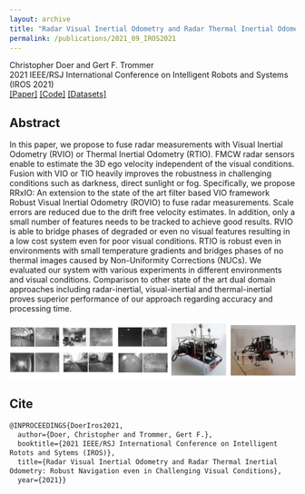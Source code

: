 ```yaml
---
layout: archive
title: "Radar Visual Inertial Odometry and Radar Thermal Inertial Odometry: Robust Motion Estimation even in Challenging Visual Conditions"
permalink: /publications/2021_09_IROS2021
---
```


Christopher Doer and Gert F. Trommer   
2021 IEEE/RSJ International Conference on Intelligent Robots and Systems (IROS 2021)   
[[Paper]](https://ieeexplore.ieee.org/document/9636799)
[[Code]](https://github.com/christopherdoer/rrxio)
[[Datasets]](../_datasets/irs_rtvi_datasets_iros2021.md)

## Abstract 
In this paper, we propose to fuse radar measurements with Visual Inertial Odometry (RVIO) or Thermal Inertial Odometry (RTIO). 
FMCW radar sensors enable to estimate the 3D ego velocity independent of the visual conditions. Fusion with VIO or TIO heavily improves the robustness in challenging conditions such as darkness, direct sunlight or fog.
Specifically, we propose RRxIO: An extension to the state of the art filter based VIO framework Robust Visual Inertial Odometry (ROVIO) to fuse radar measurements. 
Scale errors are reduced due to the drift free velocity estimates. In addition, only a small number of features needs to be tracked to achieve good results. 
RVIO is able to bridge phases of degraded or even no visual features resulting in a low cost system even for poor visual conditions. RTIO is robust even in environments with small temperature gradients and bridges phases of no thermal images caused by Non-Uniformity Corrections (NUCs).
We evaluated our system with various experiments in different environments and visual conditions. 
Comparison to other state of the art dual domain approaches including radar-inertial, visual-inertial and thermal-inertial proves superior performance of our approach regarding accuracy and processing time.

![image](../images/publications/teaser_iros2021.jpg) 

## Cite
~~~[bibtex]
@INPROCEEDINGS{DoerIros2021,
  author={Doer, Christopher and Trommer, Gert F.},
  booktitle={2021 IEEE/RSJ International Conference on Intelligent Rotots and Sytems (IROS)}, 
  title={Radar Visual Inertial Odometry and Radar Thermal Inertial Odometry: Robust Navigation even in Challenging Visual Conditions}, 
  year={2021}}
~~~